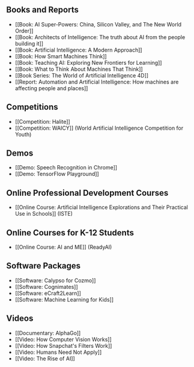 ## Books and Reports
* [[Book: AI Super-Powers: China, Silicon Valley, and The New World Order]]
* [[Book: Architects of Intelligence: The truth about AI from the people building it]]
* [[Book: Artificial Intelligence: A Modern Approach]]
* [[Book: How Smart Machines Think]]
* [[Book: Teaching AI: Exploring New Frontiers for Learning]]
* [[Book: What to Think About Machines That Think]]
* [[Book Series: The World of Artificial Intelligence 4D]]
* [[Report: Automation and Artificial Intelligence: How machines are affecting people and places]]

## Competitions
* [[Competition: Halite]]
* [[Competition: WAICY]] (World Artificial Intelligence Competition for Youth)

## Demos
* [[Demo: Speech Recognition in Chrome]]
* [[Demo: TensorFlow Playground]]

## Online Professional Development Courses
* [[Online Course: Artificial Intelligence Explorations and Their Practical Use in Schools]] (ISTE)

## Online Courses for K-12 Students
* [[Online Course: AI and ME]] (ReadyAI)

## Software Packages
* [[Software: Calypso for Cozmo]]
* [[Software: Cognimates]]
* [[Software: eCraft2Learn]]
* [[Software: Machine Learning for Kids]]

## Videos
* [[Documentary: AlphaGo]]
* [[Video: How Computer Vision Works]]
* [[Video: How Snapchat's Filters Work]]
* [[Video: Humans Need Not Apply]]
* [[Video: The Rise of AI]]